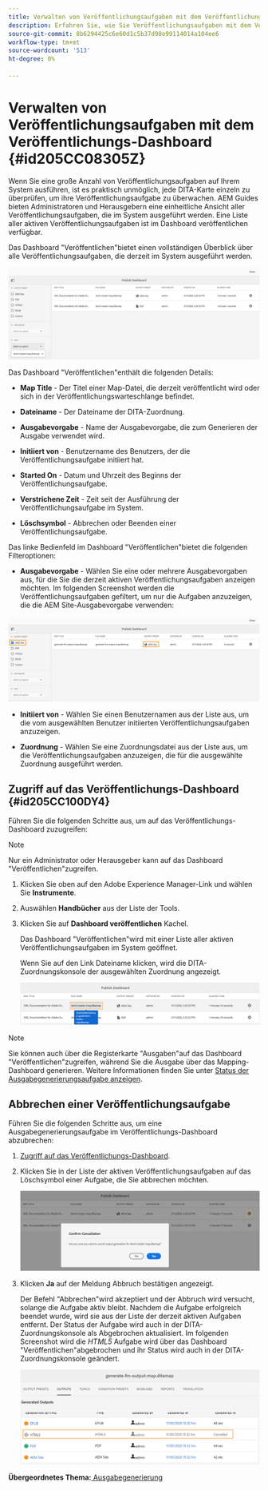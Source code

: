 ```yaml
---
title: Verwalten von Veröffentlichungsaufgaben mit dem Veröffentlichungs-Dashboard
description: Erfahren Sie, wie Sie Veröffentlichungsaufgaben mit dem Veröffentlichungs-Dashboard verwalten
source-git-commit: 8b6294425c6e60d1c5b37d98e99114014a104ee6
workflow-type: tm+mt
source-wordcount: '513'
ht-degree: 0%

---
```



# Verwalten von Veröffentlichungsaufgaben mit dem Veröffentlichungs-Dashboard {#id205CC08305Z}

Wenn Sie eine große Anzahl von Veröffentlichungsaufgaben auf Ihrem System ausführen, ist es praktisch unmöglich, jede DITA-Karte einzeln zu überprüfen, um ihre Veröffentlichungsaufgabe zu überwachen. AEM Guides bieten Administratoren und Herausgebern eine einheitliche Ansicht aller Veröffentlichungsaufgaben, die im System ausgeführt werden. Eine Liste aller aktiven Veröffentlichungsaufgaben ist im Dashboard veröffentlichen verfügbar.

Das Dashboard &quot;Veröffentlichen&quot;bietet einen vollständigen Überblick über alle Veröffentlichungsaufgaben, die derzeit im System ausgeführt werden.

![](images/publish-dashboard.png)

Das Dashboard &quot;Veröffentlichen&quot;enthält die folgenden Details:

- **Map Title** - Der Titel einer Map-Datei, die derzeit veröffentlicht wird oder sich in der Veröffentlichungswarteschlange befindet.

- **Dateiname** - Der Dateiname der DITA-Zuordnung.

- **Ausgabevorgabe** - Name der Ausgabevorgabe, die zum Generieren der Ausgabe verwendet wird.

- **Initiiert von** - Benutzername des Benutzers, der die Veröffentlichungsaufgabe initiiert hat.

- **Started On** - Datum und Uhrzeit des Beginns der Veröffentlichungsaufgabe.

- **Verstrichene Zeit** - Zeit seit der Ausführung der Veröffentlichungsaufgabe im System.

- **Löschsymbol** - Abbrechen oder Beenden einer Veröffentlichungsaufgabe.

Das linke Bedienfeld im Dashboard &quot;Veröffentlichen&quot;bietet die folgenden Filteroptionen:

- **Ausgabevorgabe** - Wählen Sie eine oder mehrere Ausgabevorgaben aus, für die Sie die derzeit aktiven Veröffentlichungsaufgaben anzeigen möchten. Im folgenden Screenshot werden die Veröffentlichungsaufgaben gefiltert, um nur die Aufgaben anzuzeigen, die die AEM Site-Ausgabevorgabe verwenden:

![](images/publish-dashboard-preset-filter.png)

- **Initiiert von** - Wählen Sie einen Benutzernamen aus der Liste aus, um die vom ausgewählten Benutzer initiierten Veröffentlichungsaufgaben anzuzeigen.

- **Zuordnung** - Wählen Sie eine Zuordnungsdatei aus der Liste aus, um die Veröffentlichungsaufgaben anzuzeigen, die für die ausgewählte Zuordnung ausgeführt werden.

## Zugriff auf das Veröffentlichungs-Dashboard {#id205CC100DY4}

Führen Sie die folgenden Schritte aus, um auf das Veröffentlichungs-Dashboard zuzugreifen:

>[!NOTE]
>
> Nur ein Administrator oder Herausgeber kann auf das Dashboard &quot;Veröffentlichen&quot;zugreifen.

1. Klicken Sie oben auf den Adobe Experience Manager-Link und wählen Sie **Instrumente**.

1. Auswählen **Handbücher** aus der Liste der Tools.

1. Klicken Sie auf **Dashboard veröffentlichen** Kachel.

   Das Dashboard &quot;Veröffentlichen&quot;wird mit einer Liste aller aktiven Veröffentlichungsaufgaben im System geöffnet.

   Wenn Sie auf den Link Dateiname klicken, wird die DITA-Zuordnungskonsole der ausgewählten Zuordnung angezeigt.

   ![](images/publish-dashboard-click-filename-link.png)


>[!NOTE]
>
> Sie können auch über die Registerkarte &quot;Ausgaben&quot;auf das Dashboard &quot;Veröffentlichen&quot;zugreifen, während Sie die Ausgabe über das Mapping-Dashboard generieren. Weitere Informationen finden Sie unter [Status der Ausgabegenerierungsaufgabe anzeigen](generate-output-for-a-dita-map.md#viewing_output_history).

## Abbrechen einer Veröffentlichungsaufgabe

Führen Sie die folgenden Schritte aus, um eine Ausgabegenerierungsaufgabe im Veröffentlichungs-Dashboard abzubrechen:

1. [Zugriff auf das Veröffentlichungs-Dashboard](#id205CC100DY4).

1. Klicken Sie in der Liste der aktiven Veröffentlichungsaufgaben auf das Löschsymbol einer Aufgabe, die Sie abbrechen möchten.

   ![](images/publish-dashboard-cancel-task.png)

1. Klicken **Ja** auf der Meldung Abbruch bestätigen angezeigt.

   Der Befehl &quot;Abbrechen&quot;wird akzeptiert und der Abbruch wird versucht, solange die Aufgabe aktiv bleibt. Nachdem die Aufgabe erfolgreich beendet wurde, wird sie aus der Liste der derzeit aktiven Aufgaben entfernt. Der Status der Aufgabe wird auch in der DITA-Zuordnungskonsole als Abgebrochen aktualisiert. Im folgenden Screenshot wird die *HTML5* Aufgabe wird über das Dashboard &quot;Veröffentlichen&quot;abgebrochen und ihr Status wird auch in der DITA-Zuordnungskonsole geändert.

   ![](images/cancelled-output-task.png)


**Übergeordnetes Thema:**[ Ausgabegenerierung](generate-output.md)

